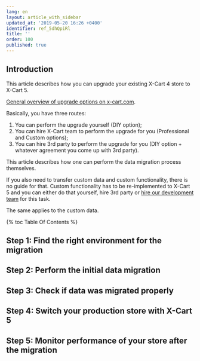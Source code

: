 ```yaml
---
lang: en
layout: article_with_sidebar
updated_at: '2019-05-20 16:26 +0400'
identifier: ref_5dhQpiRl
title: ''
order: 100
published: true
---
```

## Introduction

This article describes how you can upgrade your existing X-Cart 4 store to X-Cart 5.

[General overview of upgrade options on x-cart.com](https://www.x-cart.com/x-cart-migration.html).

Basically, you have three routes:
1. You can perform the upgrade yourself (DIY option);
2. You can hire X-Cart team to perform the upgrade for you (Professional and Custom options);
3. You can hire 3rd party to perform the upgrade for you (DIY option + whatever agreement you come up with 3rd party).

This article describes how one can perform the data migration process themselves.

If you also need to transfer custom data and custom functionality, there is no guide for that. 
Custom functionality has to be re-implemented to X-Cart 5 and you can either do that yourself, hire 3rd party or [hire our development team](https://www.x-cart.com/contact-us.html) for this task.

The same applies to the custom data.

{% toc Table Of Contents %}

## Step 1: Find the right environment for the migration
## Step 2: Perform the initial data migration
## Step 3: Check if data was migrated properly
## Step 4: Switch your production store with X-Cart 5
## Step 5: Monitor performance of your store after the migration
